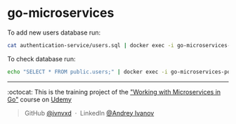 # go-microservices

To add new users database run:

```sh
cat authentication-service/users.sql | docker exec -i go-microservices-postgres-1 psql -U postgres -d users
```

To check database run:

```sh
echo "SELECT * FROM public.users;" | docker exec -i go-microservices-postgres-1 psql -U postgres -d users
```

---

:octocat: This is the training project of the ["Working with Microservices in Go"](https://www.udemy.com/course/working-with-microservices-in-go/) course on [Udemy](https://www.udemy.com)

> GitHub [@ivnvxd](https://github.com/ivnvxd) &nbsp;&middot;&nbsp;
> LinkedIn [@Andrey Ivanov](https://www.linkedin.com/in/abivanov/)
